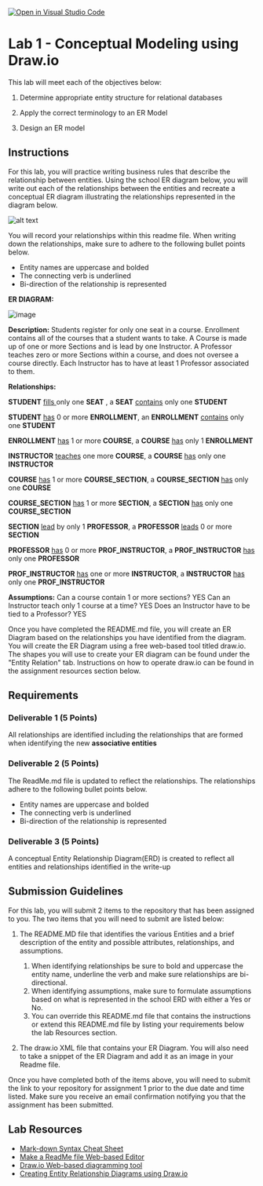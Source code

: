[![Open in Visual Studio Code](https://classroom.github.com/assets/open-in-vscode-c66648af7eb3fe8bc4f294546bfd86ef473780cde1dea487d3c4ff354943c9ae.svg)](https://classroom.github.com/online_ide?assignment_repo_id=9293374&assignment_repo_type=AssignmentRepo)
# Lab 1 - Conceptual Modeling using Draw.io
This lab will meet each of the objectives below:
1. Determine appropriate entity structure for relational databases

2. Apply the correct terminology to an ER Model

3. Design an ER model

## Instructions
For this lab, you will practice writing business rules that describe the relationship between entities.  Using the school ER diagram below, you will write out each of the relationships between the entities and recreate a conceptual ER diagram illustrating the relationships represented in the diagram below.

![alt text](https://instructorc.github.io/site/home/images/school_ERD.PNG)

You will record your relationships within this readme file.  When writing down the relationships, make sure to adhere to the following bullet points below.
- Entity names are uppercase and bolded
- The connecting verb is underlined
- Bi-direction of the relationship is represented

**ER DIAGRAM:**

![image](https://user-images.githubusercontent.com/117416920/201458218-12a2acd7-58a4-47cb-bdfb-683da65d5016.png)


**Description:**
Students register for only one seat in a course. Enrollment contains all of the courses that a student wants to take. A Course is made up of one or more Sections and is lead by one Instructor. A Professor teaches zero or more Sections within a course, and does not oversee a course directly. Each Instructor has to have at least 1 Professor associated to them. 

**Relationships:**

**STUDENT** <ins/> fills </ins> only one **SEAT** , a **SEAT** <ins/>contains</ins> only one **STUDENT**


**STUDENT** <ins/>has</ins> 0 or more **ENROLLMENT**, an **ENROLLMENT** <ins/>contains</ins> only one **STUDENT**

**ENROLLMENT** <ins/>has</ins> 1 or more **COURSE**, a **COURSE** <ins/>has</ins> only 1 **ENROLLMENT**


**INSTRUCTOR** <ins/>teaches</ins> one more **COURSE**, a **COURSE** <ins/>has</ins> only one **INSTRUCTOR**


**COURSE** <ins/>has</ins> 1 or more **COURSE_SECTION**, a **COURSE_SECTION** <ins/>has</ins> only one **COURSE**

**COURSE_SECTION** <ins/>has</ins> 1 or more **SECTION**, a **SECTION** <ins/>has</ins> only one **COURSE_SECTION**


**SECTION** <ins/>lead</ins> by only 1 **PROFESSOR**, a **PROFESSOR** <ins/>leads</ins> 0 or more **SECTION**


**PROFESSOR** <ins/>has</ins> 0 or more **PROF_INSTRUCTOR**, a **PROF_INSTRUCTOR** <ins/>has</ins> only one **PROFESSOR**

**PROF_INSTRUCTOR** <ins/>has</ins> one or more **INSTRUCTOR**, a **INSTRUCTOR** <ins/>has</ins> only one **PROF_INSTRUCTOR**



**Assumptions:**
Can a course contain 1 or more sections? YES
Can an Instructor teach only 1 course at a time? YES
Does an Instructor have to be tied to a Professor? YES


Once you have completed the README.md file, you will create an ER Diagram based on the relationships you have identified from the diagram. You will create the ER Diagram using a free web-based tool titled draw.io.  The shapes you will use to create your ER diagram can be found under the "Entity Relation" tab.  Instructions on how to operate draw.io can be found in the assignment resources section below.

## Requirements

### Deliverable 1 (5 Points)
All relationships are identified including the relationships that are formed when identifying the new **associative entities**


### Deliverable 2 (5 Points)
The ReadMe.md file is updated to reflect the relationships. The relationships adhere to the following bullet points below.
- Entity names are uppercase and bolded
- The connecting verb is underlined
- Bi-direction of the relationship is represented


### Deliverable 3 (5 Points)
A conceptual Entity Relationship Diagram(ERD) is created to reflect all entities and relationships identified in the write-up

## Submission Guidelines

For this lab, you will submit 2 items to the repository that has been assigned to you.  The two items that you will need to submit are listed below: 
1. The README.MD file that identifies the various Entities and a brief description of the entity and possible attributes, relationships, and assumptions. 
   1. When identifying relationships be sure to bold and uppercase the entity name, underline the verb and make sure relationships are bi-directional. 
   2. When identifying assumptions, make sure to formulate assumptions based on what is represented in the school ERD with either a Yes or No. 
   3. You can override this README.md file that contains the instructions or extend this README.md file by listing your requirements below the lab Resources section.

2. The draw.io XML file that contains your ER Diagram.  You will also need to take a snippet of the ER Diagram and add it as an image in your Readme file.

Once you have completed both of the items above, you will need to submit the link to your repository for assignment 1 prior to the due date and time listed.  Make sure you receive an email confirmation notifying you that the assignment has been submitted.


## Lab Resources
- [Mark-down Syntax Cheat Sheet](https://enterprise.github.com/downloads/en/markdown-cheatsheet.pdf)
- [Make a ReadMe file Web-based Editor](https://www.makeareadme.com/)
- [Draw.io Web-based diagramming tool](https://app.diagrams.net/)
- [Creating Entity Relationship Diagrams using Draw.io](https://www.youtube.com/watch?v=lAtCySGDD48)
